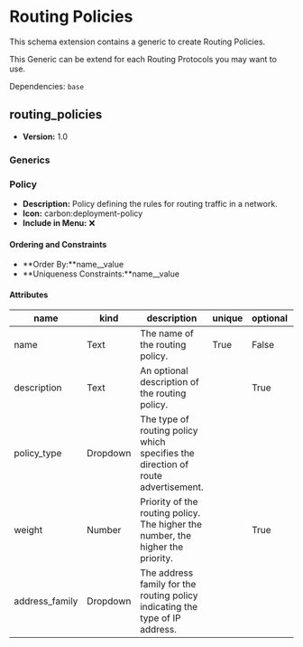 # Routing Policies

This schema extension contains a generic to create Routing Policies.

This Generic can be extend for each Routing Protocols you may want to use.

Dependencies: `base`

## routing_policies

- **Version:** 1.0

### Generics

### Policy

- **Description:** Policy defining the rules for routing traffic in a network.
- **Icon:** carbon:deployment-policy
- **Include in Menu:** ❌

#### Ordering and Constraints

- **Order By:**name__value
- **Uniqueness Constraints:**name__value

#### Attributes

| name | kind | description | unique | optional | order_weight | label | choices | default_value |
| ---- | ---- | ----------- | ------ | -------- | ------------ | ----- | ------- | ------------- |
| name | Text | The name of the routing policy\. | True | False | 1000 |  | \`\` |  |
| description | Text | An optional description of the routing policy\. |  | True | 1100 |  | \`\` |  |
| policy\_type | Dropdown | The type of routing policy which specifies the direction of route advertisement\. |  |  | 1200 | Type | \`import\-policy, export\-policy, import\-export\-policy\` |  |
| weight | Number | Priority of the routing policy\. The higher the number, the higher the priority\. |  | True | 1400 |  | \`\` | 1000 |
| address\_family | Dropdown | The address family for the routing policy indicating the type of IP address\. |  |  | 1150 |  | \`ipv4, ipv6, all\` | all |
